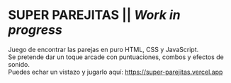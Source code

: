 # SUPER PAREJITAS || <i>Work in progress</i>

Juego de encontrar las parejas en puro HTML, CSS y JavaScript.<br>
Se pretende dar un toque arcade con puntuaciones, combos y efectos de sonido.<br>
Puedes echar un vistazo y jugarlo aquí: https://super-parejitas.vercel.app


